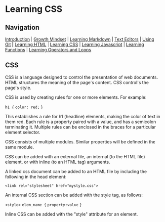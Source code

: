 # Learning CSS

## Navigation

[Introduction](https://frazmatic.github.io/reading-notes/) | [Growth Mindset](https://frazmatic.github.io/reading-notes/growth-mindset) | [Learning Markdown](https://frazmatic.github.io/reading-notes/learning-markdown) | [Text Editors](https://frazmatic.github.io/reading-notes/text-editor) | [Using Git](https://frazmatic.github.io/reading-notes/using-git) | [Learning HTML](https://frazmatic.github.io/reading-notes/learning-html) | [Learning CSS](https://frazmatic.github.io/reading-notes/learning-css) | [Learning Javascript](https://frazmatic.github.io/reading-notes/learning-javascript) | [Learning Functions](https://frazmatic.github.io/reading-notes/learning-functions) | [Learning Operators and Loops](https://frazmatic.github.io/reading-notes/learning-operators-and-loops)

## CSS

CSS is a language designed to control the presentation of web documents. HTML structures the meaning of the page's content. CSS control's the page's style. 

CSS is used by creating rules for one or more elements. For example:

`h1 {`
    `color: red;`
`}`

This establishes a rule for h1 (headline) elements, making the color of text in them red. Each rule is a property paired with a value, and has a semicolon terminating it. Multiple rules can be enclosed in the braces for a particular element selector.

CSS consists of multiple modules. Similar properties will be defined in the same module.

CSS can be added with an external file, an internal (to the HTML file) element, or with inline (to an HTML tag) arguments. 

A linked css document can be added to an HTML file by including the following in the head element:

`<link rel="stylesheet" href="mystyle.css">`

An internal CSS section can be added with the style tag, as follows:

`<style>`
`elem_name {`
    `property:value`
`}`

Inline CSS can be added with the "style" attribute for an element.

